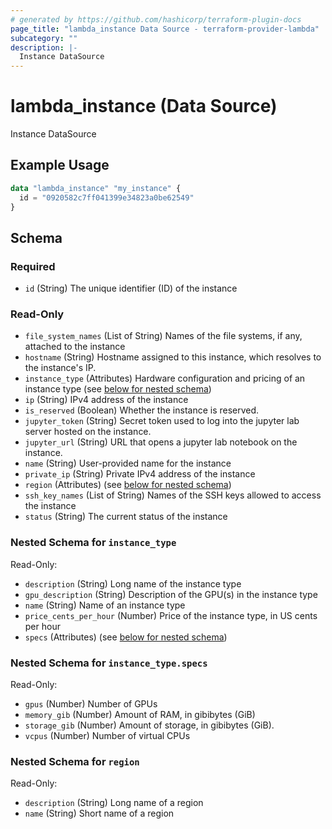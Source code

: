 ```yaml
---
# generated by https://github.com/hashicorp/terraform-plugin-docs
page_title: "lambda_instance Data Source - terraform-provider-lambda"
subcategory: ""
description: |-
  Instance DataSource
---
```


# lambda_instance (Data Source)

Instance DataSource

## Example Usage

```terraform
data "lambda_instance" "my_instance" {
  id = "0920582c7ff041399e34823a0be62549"
}
```

<!-- schema generated by tfplugindocs -->
## Schema

### Required

- `id` (String) The unique identifier (ID) of the instance

### Read-Only

- `file_system_names` (List of String) Names of the file systems, if any, attached to the instance
- `hostname` (String) Hostname assigned to this instance, which resolves to the instance's IP.
- `instance_type` (Attributes) Hardware configuration and pricing of an instance type (see [below for nested schema](#nestedatt--instance_type))
- `ip` (String) IPv4 address of the instance
- `is_reserved` (Boolean) Whether the instance is reserved.
- `jupyter_token` (String) Secret token used to log into the jupyter lab server hosted on the instance.
- `jupyter_url` (String) URL that opens a jupyter lab notebook on the instance.
- `name` (String) User-provided name for the instance
- `private_ip` (String) Private IPv4 address of the instance
- `region` (Attributes) (see [below for nested schema](#nestedatt--region))
- `ssh_key_names` (List of String) Names of the SSH keys allowed to access the instance
- `status` (String) The current status of the instance

<a id="nestedatt--instance_type"></a>
### Nested Schema for `instance_type`

Read-Only:

- `description` (String) Long name of the instance type
- `gpu_description` (String) Description of the GPU(s) in the instance type
- `name` (String) Name of an instance type
- `price_cents_per_hour` (Number) Price of the instance type, in US cents per hour
- `specs` (Attributes) (see [below for nested schema](#nestedatt--instance_type--specs))

<a id="nestedatt--instance_type--specs"></a>
### Nested Schema for `instance_type.specs`

Read-Only:

- `gpus` (Number) Number of GPUs
- `memory_gib` (Number) Amount of RAM, in gibibytes (GiB)
- `storage_gib` (Number) Amount of storage, in gibibytes (GiB).
- `vcpus` (Number) Number of virtual CPUs



<a id="nestedatt--region"></a>
### Nested Schema for `region`

Read-Only:

- `description` (String) Long name of a region
- `name` (String) Short name of a region
